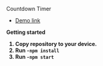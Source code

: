 Countdown Timer

- [Demo link](https://Anton-Karpena.github.io/countdown_clock/)

<strong>Getting started<strong>

1) Copy repository to your device.
2) Run ```-npm install```
3) Run ```-npm start```